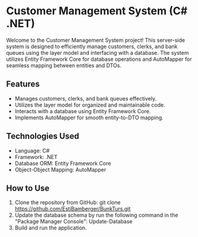 # Customer Management System (C# .NET)

Welcome to the Customer Management System project! This server-side system is designed to efficiently manage customers, clerks, and bank queues using the layer model and interfacing with a database. The system utilizes Entity Framework Core for database operations and AutoMapper for seamless mapping between entities and DTOs.

## Features

- Manages customers, clerks, and bank queues effectively.
- Utilizes the layer model for organized and maintainable code.
- Interacts with a database using Entity Framework Core.
- Implements AutoMapper for smooth entity-to-DTO mapping.

## Technologies Used

- Language: C#
- Framework: .NET
- Database ORM: Entity Framework Core
- Object-Object Mapping: AutoMapper

## How to Use

1. Clone the repository from GitHub:
git clone https://github.com/EstiBamberger/BunkTurs.git
2. Update the database schema by run the following command in the "Package Manager Console":
Update-Database
3. Build and run the application.
